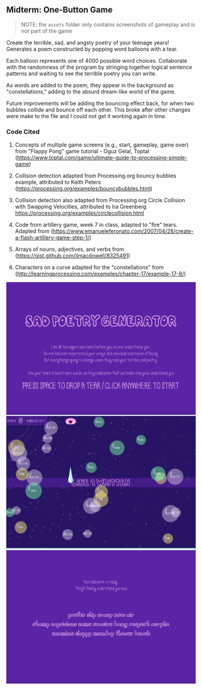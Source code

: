 ## Midterm: One-Button Game
> NOTE: the `assets` folder only contains screenshots of gameplay and is not part of the game

Create the terrible, sad, and angsty poetry of your teenage years! Generates a poem constructed by popping word balloons with a tear. 

Each balloon represents one of 4000 possible word choices. Collaborate with the randomness of the program by stringing together logical sentence patterns and waiting to see the terrible poetry you can write. 

As words are added to the poem, they appear in the background as "constellations," adding to the absurd dream-like world of the game.

Future improvements will be adding the bouncing effect back, for when two bubbles collide and bounce off each other. This broke after other changes were make to the file and I could not get it working again in time.

### Code Cited
1. Concepts of multiple game screens (e.g., start, gameplay, game over) from "Flappy Pong" game tutorial - Oguz Gelal, Toptal
(https://www.toptal.com/game/ultimate-guide-to-processing-simple-game)

1. Collision detection adapted from Processing.org bouncy bubbles example, attributed to Keith Peters
(https://processing.org/examples/bouncybubbles.html)

1. Collision detection also adapted from Processing.org Circle Collision with Swapping Velocities, attributed to Ira Greenberg
https://processing.org/examples/circlecollision.html

1. Code from artillery game, week 7 in class, adapted to "fire" tears. Adapted from
(https://www.emanueleferonato.com/2007/04/28/create-a-flash-artillery-game-step-1/)

1. Arrays of nouns, adjectives, and verbs from
(https://gist.github.com/ijmacdowell/8325491)

1. Characters on a curve adapted for the "constellations" from
(http://learningprocessing.com/examples/chapter-17/example-17-8/)

![Home screen](./Midterm_Project_Game/assets/home_screen.png)
![Home screen](./Midterm_Project_Game/assets/line1.png)
![Final Poem](./Midterm_Project_Game/assets/final_poem.png)
